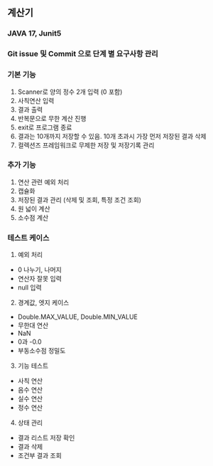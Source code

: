 ## 계산기

### JAVA 17,  Junit5

### Git issue 및 Commit 으로 단계 별 요구사항 관리

### 기본 기능
1. Scanner로 양의 정수 2개 입력 (0 포함)
2. 사칙연산 입력 
3. 결과 출력
4. 반복문으로 무한 계산 진행
5. exit로 프로그램 종료
6. 결과는 10개까지 저장할 수 있음.  10개 초과시 가장 먼저 저장된 결과 삭제
7. 컬렉션즈 프레임워크로 무제한 저장 및 저장기록 관리

### 추가 기능
1. 연산 관련 예외 처리
2. 캡슐화
3. 저장된 결과 관리 (삭제 및 조회, 특정 조건 조회)
4. 원 넓이 계산
5. 소수점 계산

### 테스트 케이스
1. 예외 처리 
- 0 나누기, 나머지
- 연산자 잘못 입력
- null 입력

2. 경계값, 엣지 케이스
- Double.MAX_VALUE,  Double.MIN_VALUE
- 무한대 연산
- NaN
- 0과 -0.0
- 부동소수점 정밀도

3. 기능 테스트
- 사칙 연산
- 음수 연산
- 실수 연산
- 정수 연산

4. 상태 관리
- 결과 리스트 저장 확인
- 결과 삭제
- 조건부 결과 조회